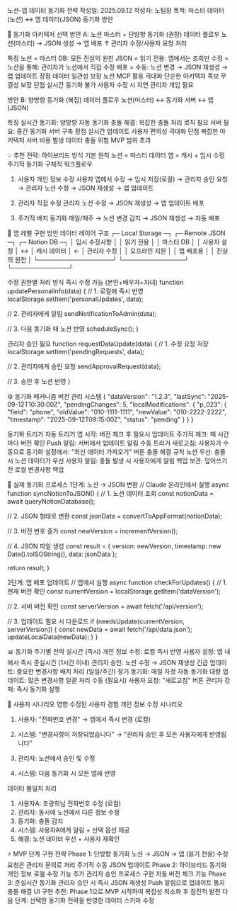 노션-앱 데이터 동기화 전략
작성일: 2025.09.12
 작성자: 노팀장
 목적: 마스터 데이터(노션) ↔ 앱 데이터(JSON) 동기화 방안

🔄 동기화 아키텍처 선택
방안 A: 노션 마스터 + 단방향 동기화 (권장)
데이터 플로우
노션(마스터) → JSON 생성 → 앱 배포
     ↑
관리자 수정/사용자 요청 처리

특징
노션 = 마스터 DB: 모든 진실의 원천
JSON = 읽기 전용: 앱에서는 조회만
수정 = 노션을 통해: 관리자가 노션에서 직접 수정
배포 = 수동: 노션 변경 → JSON 재생성 → 앱 업데이트
장점
데이터 일관성 보장
노션 MCP 활용 극대화
단순한 아키텍처
족보 무결성 보장
단점
실시간 동기화 불가
사용자 수정 시 지연
관리자 개입 필요

방안 B: 양방향 동기화 (복잡)
데이터 플로우
노션(마스터) ↔ 동기화 서버 ↔ 앱(JSON)

특징
실시간 동기화: 양방향 자동 동기화
충돌 해결: 복잡한 충돌 처리 로직 필요
서버 필요: 중간 동기화 서버 구축
장점
실시간 업데이트
사용자 편의성 극대화
단점
복잡한 아키텍처
서버 비용 발생
데이터 충돌 위험
MVP 범위 초과

💡 추천 전략: 하이브리드 방식
기본 원칙
노션 = 마스터 데이터
앱 = 캐시 + 임시 수정
주기적 동기화
구체적 워크플로우
1. 사용자 개인 정보 수정
사용자 앱에서 수정 → 임시 저장(로컬) → 관리자 승인 요청
→ 관리자 노션 수정 → JSON 재생성 → 앱 업데이트

2. 관리자 직접 수정
관리자 노션 수정 → JSON 재생성 → 앱 업데이트 배포

3. 주기적 배치 동기화
매일/매주 → 노션 변경 감지 → JSON 재생성 → 자동 배포


📱 앱 레벨 구현 방안
데이터 레이어 구조
┌─ Local Storage ─┐    ┌─ Remote JSON ─┐    ┌─ Notion DB ─┐
│  임시 수정사항    │    │   읽기 전용    │    │  마스터 DB   │
│  사용자 설정     │ ↔  │   캐시 데이터   │ ← │  관리자 수정  │
│  오프라인 지원    │    │   앱 배포용    │    │  진실의 원천  │
└─────────────────┘    └──────────────┘    └─────────────┘

수정 권한별 처리 방식
즉시 수정 가능 (본인+배우자+자녀)
function updatePersonalInfo(data) {
  // 1. 로컬에 즉시 반영
  localStorage.setItem('personalUpdates', data);
  
  // 2. 관리자에게 알림
  sendNotificationToAdmin(data);
  
  // 3. 다음 동기화 때 노션 반영
  scheduleSync();
}

관리자 승인 필요
function requestDataUpdate(data) {
  // 1. 수정 요청 저장
  localStorage.setItem('pendingRequests', data);
  
  // 2. 관리자에게 승인 요청
  sendApprovalRequest(data);
  
  // 3. 승인 후 노션 반영
}


⚙️ 동기화 메커니즘
버전 관리 시스템
{
  "dataVersion": "1.2.3",
  "lastSync": "2025-09-12T10:30:00Z",
  "pendingChanges": 5,
  "localModifications": {
    "p_023": {
      "field": "phone",
      "oldValue": "010-1111-1111", 
      "newValue": "010-2222-2222",
      "timestamp": "2025-09-12T09:15:00Z",
      "status": "pending"
    }
  }
}

동기화 트리거
자동 트리거
앱 시작: 버전 체크 후 필요시 업데이트
주기적 체크: 매 시간마다 버전 확인
Push 알림: 서버에서 업데이트 알림
수동 트리거
새로고침: 사용자가 수동으로 동기화
설정에서: "최신 데이터 가져오기" 버튼
충돌 해결 규칙
노션 우선: 충돌 시 노션 데이터가 우선
사용자 알림: 충돌 발생 시 사용자에게 알림
백업 보관: 덮어쓰기 전 로컬 변경사항 백업

🔄 실제 동기화 프로세스
1단계: 노션 → JSON 변환
// Claude 온라인에서 실행
async function syncNotionToJSON() {
  // 1. 노션 데이터 조회
  const notionData = await queryNotionDatabase();
  
  // 2. JSON 형태로 변환
  const jsonData = convertToAppFormat(notionData);
  
  // 3. 버전 번호 증가
  const newVersion = incrementVersion();
  
  // 4. JSON 파일 생성
  const result = {
    version: newVersion,
    timestamp: new Date().toISOString(),
    data: jsonData
  };
  
  return result;
}

2단계: 앱 배포 업데이트
// 앱에서 실행
async function checkForUpdates() {
  // 1. 현재 버전 확인
  const currentVersion = localStorage.getItem('dataVersion');
  
  // 2. 서버 버전 확인
  const serverVersion = await fetch('/api/version');
  
  // 3. 업데이트 필요 시 다운로드
  if (needsUpdate(currentVersion, serverVersion)) {
    const newData = await fetch('/api/data.json');
    updateLocalData(newData);
  }
}


📊 동기화 주기별 전략
실시간 (즉시)
개인 정보 수정: 로컬 즉시 반영
사용자 설정: 앱 내에서 즉시
준실시간 (1시간 이내)
관리자 승인: 노션 수정 → JSON 재생성
긴급 업데이트: 중요한 변경사항
배치 처리 (일일/주간)
정기 동기화: 매일 자정 자동 동기화
대량 업데이트: 많은 변경사항 일괄 처리
수동 (필요시)
사용자 요청: "새로고침" 버튼
관리자 강제: 즉시 동기화 실행

🎯 사용자 시나리오 영향
수정된 사용자 경험
개인 정보 수정 시나리오
1. 사용자: "전화번호 변경" 
   → 앱에서 즉시 변경 (로컬)
   
2. 시스템: "변경사항이 저장되었습니다" 
   → "관리자 승인 후 모든 사용자에게 반영됩니다"
   
3. 관리자: 노션에서 승인 및 수정
   
4. 시스템: 다음 동기화 시 모든 앱에 반영

데이터 불일치 처리
1. 사용자A: 조광희님 전화번호 수정 (로컬)
2. 관리자: 동시에 노션에서 다른 정보 수정
3. 동기화: 충돌 감지
4. 시스템: 사용자A에게 알림 + 선택 옵션 제공
5. 해결: 노션 데이터 우선 + 사용자 재확인


⚡ MVP 단계 구현 전략
Phase 1: 단방향 동기화
노션 → JSON → 앱 (읽기 전용)
수정 요청은 관리자 문의로 처리
주기적 수동 JSON 업데이트
Phase 2: 하이브리드 동기화
개인 정보 로컬 수정 기능 추가
관리자 승인 프로세스 구현
자동 버전 체크 기능
Phase 3: 준실시간 동기화
관리자 승인 시 즉시 JSON 재생성
Push 알림으로 업데이트 통지
충돌 해결 UI 구현
추천: Phase 1으로 MVP 시작하여 복잡성 최소화 후 점진적 발전
다음 단계: 선택한 동기화 전략을 반영한 데이터 스키마 수정

